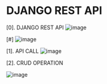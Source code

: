 # DJANGO REST API
[0]. DJANGO REST API
![image](https://github.com/user-attachments/assets/db77e656-e62e-4c4e-8d9d-d191ff6d53f7)

[#]
![image](https://github.com/user-attachments/assets/26bc24f1-072c-4a1e-bd36-db793cb9cc06)

[1]. API CALL
![image](https://github.com/user-attachments/assets/520816ea-3357-41a0-8b48-471fdd27ad8b)

[2]. CRUD OPERATION

![image](https://github.com/user-attachments/assets/1067f0d2-d02a-4d26-be8c-78249657e3eb)
